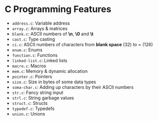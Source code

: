 # C Programming Features

- `address.c`: Variable address
- `array.c`: Arrays & matrices
- `blank.c`: ASCII numbers of **\n**, **\0** and **\t**
- `cast.c`: Type casting
- `ci.c`: ASCII numbers of characters from **blank space** (32) to **~** (126)
- `enum.c`: Enums
- `function.c`: Functions
- `linked-list.c`: Linked lists
- `macro.c`: Macros
- `mem.c`: Memory & dynamic allocation
- `pointer.c`: Pointers
- `size.c`: Size in bytes of some data types
- `soma-char.c`: Adding up characters by their ASCII numbers
- `str.c`: Fancy string input
- `strl.c`: String garbage values
- `struct.c`: Structs
- `typedef.c`: Typedefs
- `union.c`: Unions

